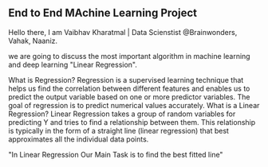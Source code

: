 ## End to End MAchine Learning Project

Hello there, I am Vaibhav Kharatmal | Data Scienstist @Brainwonders, Vahak, Naaniz.

we are going to discuss the most important algorithm in machine learning and deep learning "Linear Regression".

What is Regression?
Regression is a supervised learning technique that helps us find the correlation between different features and enables us to predict the output variable based on one or more predictor variables.
The goal of regression is to predict numerical values accurately.
What is a Linear Regression?
Linear Regression takes a group of random variables for predicting Y and tries to find a relationship between them. This relationship is typically in the form of a straight line (linear regression) that best approximates all the individual data points.

"In Linear Regression Our Main Task is to find the best fitted line"